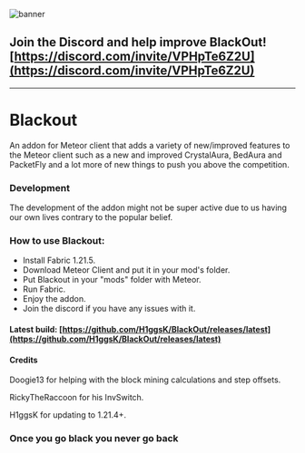 ![banner](https://raw.githubusercontent.com/KassuK1/BlackOut/main/src/main/resources/assets/blackout/logo.png)

## Join the Discord and help improve BlackOut! [https://discord.com/invite/VPHpTe6Z2U](https://discord.com/invite/VPHpTe6Z2U)
<hr>

# Blackout
An addon for Meteor client that adds a variety of new/improved features to the Meteor client
such as a new and improved CrystalAura, BedAura and PacketFly and a lot more of new things to push you above the competition.

### Development
The development of the addon might not be super active due to us having our own lives contrary to the popular belief.

### How to use Blackout:
 - Install Fabric 1.21.5.
 - Download Meteor Client and put it in your mod's folder.
 - Put Blackout in your "mods" folder with Meteor.
 - Run Fabric.
 - Enjoy the addon.
 - Join the discord if you have any issues with it.

#### Latest build: [https://github.com/H1ggsK/BlackOut/releases/latest](https://github.com/H1ggsK/BlackOut/releases/latest)

#### Credits
Doogie13 for helping with the block mining calculations and step offsets.

RickyTheRaccoon for his InvSwitch.

H1ggsK for updating to 1.21.4+.

[#### Official youtube channel https://www.youtube.com/channel/UCq_NxTxgS-Xk0TsSmhqXoyg]: #

### Once you go black you never go back
